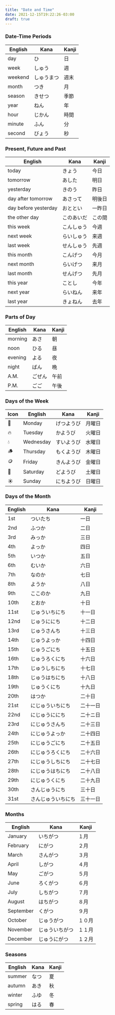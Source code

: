 ```yaml
---
title: "Date and Time"
date: 2021-12-15T19:22:26-03:00
draft: true
---
```

### Date-Time Periods
| English | Kana       | Kanji |
|---------|------------|-------|
| day     | ひ         | 日    |
| week    | しゅう     | 週    |
| weekend | しゅうまつ | 週末  |
| month   | つき       | 月    |
| season  | きせつ     | 季節  |
| year    | ねん       | 年    |
| hour    | じかん     | 時間  |
| minute  | ふん       | 分    |
| second  | びょう     | 秒    |

### Present, Future and Past
| English              | Kana       | Kanji  |
|----------------------|------------|--------|
| today                | きょう     | 今日   |
| tomorrow             | あした     | 明日   |
| yesterday            | きのう     | 昨日   |
| day after tomorrow   | あさって   | 明後日 |
| day before yesterday | おととい   | 一昨日 |
| the other day        | このあいだ | この間 |
| this week            | こんしゅう | 今週   |
| next week            | らいしゅう | 来週   |
| last week            | せんしゅう | 先週   |
| this month           | こんげつ   | 今月   |
| next month           | らいげつ   | 来月   |
| last month           | せんげつ   | 先月   |
| this year            | ことし     | 今年   |
| next year            | らいねん   | 来年   |
| last year            | きょねん   | 去年   |

### Parts of Day
| English | Kana   | Kanji |
|---------|--------|-------|
| morning | あさ   | 朝    |
| noon    | ひる   | 昼    |
| evening | よる   | 夜    |
| night   | ばん   | 晩    |
| A.M.    | ごぜん | 午前  |
| P.M.    | ごご   | 午後  |

### Days of the Week
| Icon | English   | Kana       | Kanji  |
|------|-----------|------------|--------|
| 🌙   | Monday    | げつようび | 月曜日 |
| 🔥   | Tuesday   | かようび   | 火曜日 |
| 💧   | Wednesday | すいようび | 水曜日 |
| 🪵    | Thursday  | もくようび | 木曜日 |
| 🪙    | Friday    | きんようび | 金曜日 |
| 🌱   | Saturday  | どようび   | 土曜日 |
| ☀️    | Sunday    | にちようび | 日曜日 |

### Days of the Month
| English | Kana               | Kanji    |
|---------|--------------------|----------|
| 1st     | ついたち           | 一日     |
| 2nd     | ふつか             | 二日     |
| 3rd     | みっか             | 三日     |
| 4th     | よっか             | 四日     |
| 5th     | いつか             | 五日     |
| 6th     | むいか             | 六日     |
| 7th     | なのか             | 七日     |
| 8th     | ようか             | 八日     |
| 9th     | ここのか           | 九日     |
| 10th    | とおか             | 十日     |
| 11st    | じゅういちにち     | 十一日   |
| 12nd    | じゅうににち       | 十二日   |
| 13rd    | じゅうさんち       | 十三日   |
| 14th    | じゅうよっか       | 十四日   |
| 15th    | じゅうごにち       | 十五日   |
| 16th    | じゅうろくにち     | 十六日   |
| 17th    | じゅうしちにち     | 十七日   |
| 18th    | じゅうはちにち     | 十八日   |
| 19th    | じゅうくにち       | 十九日   |
| 20th    | はつか             | 二十日   |
| 21st    | にじゅういちにち   | 二十一日 |
| 22nd    | にじゅうににち     | 二十ニ日 |
| 23rd    | にじゅうさんち     | 二十三日 |
| 24th    | にじゅうよっか     | 二十四日 |
| 25th    | にじゅうごにち     | 二十五日 |
| 26th    | にじゅうろくにち   | 二十六日 |
| 27th    | にじゅうしちにち   | 二十七日 |
| 28th    | にじゅうはちにち   | 二十八日 |
| 29th    | にじゅうくにち     | 二十九日 |
| 30th    | さんじゅうにち     | 三十日   |
| 31st    | さんじゅういちにち | 三十一日 |

### Months
| English   | Kana           | Kanji  |
|-----------|----------------|--------|
| January   | いちがつ       | １月   |
| February  | にがつ         | ２月   |
| March     | さんがつ       | ３月   |
| April     | しがつ         | ４月   |
| May       | ごがつ         | ５月   |
| June      | ろくがつ       | ６月   |
| July      | しちがつ       | ７月   |
| August    | はちがつ       | ８月   |
| September | くがつ         | ９月   |
| October   | じゅうがつ     | １０月 |
| November  | じゅういちがつ | １１月 |
| December  | じゅうにがつ   | １２月 |

### Seasons
| English | Kana | Kanji |
|---------|------|-------|
| summer  | なつ | 夏    |
| autumn  | あき | 秋    |
| winter  | ふゆ | 冬    |
| spring  | はる | 春    |
